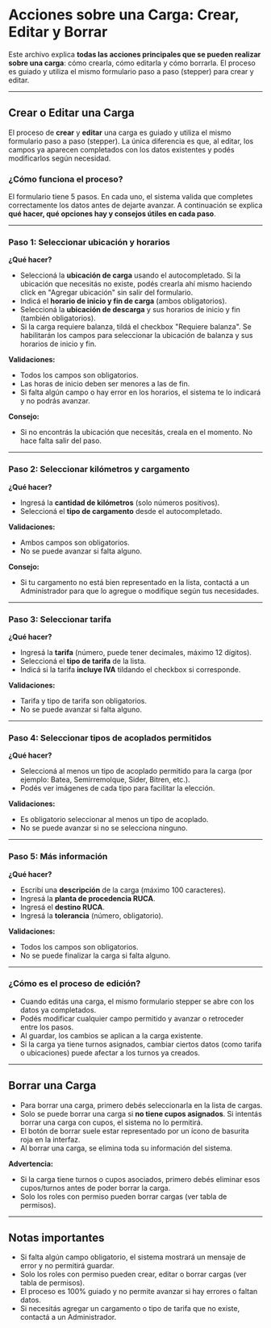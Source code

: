 # Acciones sobre una Carga: Crear, Editar y Borrar

Este archivo explica **todas las acciones principales que se pueden realizar sobre una carga**: cómo crearla, cómo editarla y cómo borrarla. El proceso es guiado y utiliza el mismo formulario paso a paso (stepper) para crear y editar.

---

## Crear o Editar una Carga

El proceso de **crear** y **editar** una carga es guiado y utiliza el mismo formulario paso a paso (stepper). La única diferencia es que, al editar, los campos ya aparecen completados con los datos existentes y podés modificarlos según necesidad.

### ¿Cómo funciona el proceso?

El formulario tiene 5 pasos. En cada uno, el sistema valida que completes correctamente los datos antes de dejarte avanzar. A continuación se explica **qué hacer, qué opciones hay y consejos útiles en cada paso**.

---

### Paso 1: Seleccionar ubicación y horarios

**¿Qué hacer?**
- Seleccioná la **ubicación de carga** usando el autocompletado. Si la ubicación que necesitás no existe, podés crearla ahí mismo haciendo click en "Agregar ubicación" sin salir del formulario.
- Indicá el **horario de inicio y fin de carga** (ambos obligatorios).
- Seleccioná la **ubicación de descarga** y sus horarios de inicio y fin (también obligatorios).
- Si la carga requiere balanza, tildá el checkbox "Requiere balanza". Se habilitarán los campos para seleccionar la ubicación de balanza y sus horarios de inicio y fin.

**Validaciones:**
- Todos los campos son obligatorios.
- Las horas de inicio deben ser menores a las de fin.
- Si falta algún campo o hay error en los horarios, el sistema te lo indicará y no podrás avanzar.

**Consejo:**
- Si no encontrás la ubicación que necesitás, creala en el momento. No hace falta salir del paso.

---

### Paso 2: Seleccionar kilómetros y cargamento

**¿Qué hacer?**
- Ingresá la **cantidad de kilómetros** (solo números positivos).
- Seleccioná el **tipo de cargamento** desde el autocompletado.

**Validaciones:**
- Ambos campos son obligatorios.
- No se puede avanzar si falta alguno.

**Consejo:**
- Si tu cargamento no está bien representado en la lista, contactá a un Administrador para que lo agregue o modifique según tus necesidades.

---

### Paso 3: Seleccionar tarifa

**¿Qué hacer?**
- Ingresá la **tarifa** (número, puede tener decimales, máximo 12 dígitos).
- Seleccioná el **tipo de tarifa** de la lista.
- Indicá si la tarifa **incluye IVA** tildando el checkbox si corresponde.

**Validaciones:**
- Tarifa y tipo de tarifa son obligatorios.
- No se puede avanzar si falta alguno.

---

### Paso 4: Seleccionar tipos de acoplados permitidos

**¿Qué hacer?**
- Seleccioná al menos un tipo de acoplado permitido para la carga (por ejemplo: Batea, Semirremolque, Sider, Bitren, etc.).
- Podés ver imágenes de cada tipo para facilitar la elección.

**Validaciones:**
- Es obligatorio seleccionar al menos un tipo de acoplado.
- No se puede avanzar si no se selecciona ninguno.

---

### Paso 5: Más información

**¿Qué hacer?**
- Escribí una **descripción** de la carga (máximo 100 caracteres).
- Ingresá la **planta de procedencia RUCA**.
- Ingresá el **destino RUCA**.
- Ingresá la **tolerancia** (número, obligatorio).

**Validaciones:**
- Todos los campos son obligatorios.
- No se puede finalizar la carga si falta alguno.

---

### ¿Cómo es el proceso de edición?
- Cuando editás una carga, el mismo formulario stepper se abre con los datos ya completados.
- Podés modificar cualquier campo permitido y avanzar o retroceder entre los pasos.
- Al guardar, los cambios se aplican a la carga existente.
- Si la carga ya tiene turnos asignados, cambiar ciertos datos (como tarifa o ubicaciones) puede afectar a los turnos ya creados.

---

## Borrar una Carga

- Para borrar una carga, primero debés seleccionarla en la lista de cargas.
- Solo se puede borrar una carga si **no tiene cupos asignados**. Si intentás borrar una carga con cupos, el sistema no lo permitirá.
- El botón de borrar suele estar representado por un ícono de basurita roja en la interfaz.
- Al borrar una carga, se elimina toda su información del sistema.

**Advertencia:**
- Si la carga tiene turnos o cupos asociados, primero debés eliminar esos cupos/turnos antes de poder borrar la carga.
- Solo los roles con permiso pueden borrar cargas (ver tabla de permisos).

---

## Notas importantes
- Si falta algún campo obligatorio, el sistema mostrará un mensaje de error y no permitirá guardar.
- Solo los roles con permiso pueden crear, editar o borrar cargas (ver tabla de permisos).
- El proceso es 100% guiado y no permite avanzar si hay errores o faltan datos.
- Si necesitás agregar un cargamento o tipo de tarifa que no existe, contactá a un Administrador. 